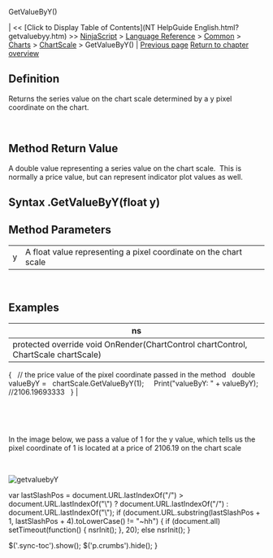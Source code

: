 ﻿










 


GetValueByY()







| &lt;&lt; [Click to Display Table of Contents](NT HelpGuide English.html?getvaluebyy.htm) &gt;&gt;
 [NinjaScript](ninjascript.htm) &gt; [Language Reference](language_reference_wip.htm) &gt; [Common](common.htm) &gt; [Charts](chart.htm) &gt; [ChartScale](chartscale.htm) &gt;
GetValueByY() | [Previous page](getpixelsfordistance.htm)
[Return to chapter overview](chartscale.htm)










Definition
----------


Returns the series value on the chart scale determined by a y pixel coordinate on the chart.


 


Method Return Value
-------------------


A double value representing a series value on the chart scale.  This is normally a price value, but can represent indicator plot values as well.



Syntax
<chartscale>.GetValueByY(float y)
----------------------------------------



Method Parameters
-----------------




|  |  |
| --- | --- |
| y | A float value representing a pixel coordinate on the chart scale |



 



Examples
--------




| ns |
| --- |
| protected override void OnRender(ChartControl chartControl, ChartScale chartScale)
{
   // the price value of the pixel coordinate passed in the method
   double valueByY =   chartScale.GetValueByY(1);
 
   Print("valueByY: " + valueByY); //2106.19693333   
} |



 


 


In the image below, we pass a value of 1 for the y value, which tells us the pixel coordinate of 1 is located at a price of 2106.19 on the chart scale


 


![getvaluebyY](getvaluebyy.png)





 
 var lastSlashPos = document.URL.lastIndexOf("/") &gt; document.URL.lastIndexOf("\\") ? document.URL.lastIndexOf("/") : document.URL.lastIndexOf("\\");
 if (document.URL.substring(lastSlashPos + 1, lastSlashPos + 4).toLowerCase() != "~hh") {
 if (document.all) setTimeout(function() {
 nsrInit();
 }, 20);
 else nsrInit();
 }
 
 
 $('.sync-toc').show();
 $('p.crumbs').hide();
 }
 
 
 



</chartscale>